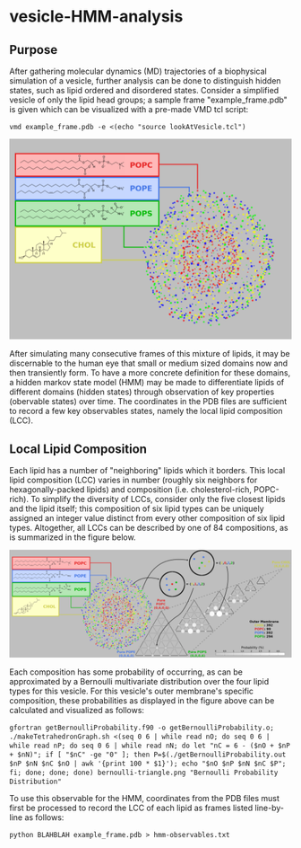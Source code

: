 # vesicle-HMM-analysis

## Purpose

After gathering molecular dynamics (MD) trajectories of a biophysical simulation of a vesicle, further analysis can be done to distinguish hidden states, such as lipid ordered and disordered states. Consider a simplified vesicle of only the lipid head groups; a sample frame "example_frame.pdb" is given which can be visualized with a pre-made VMD tcl script:

```
vmd example_frame.pdb -e <(echo "source lookAtVesicle.tcl")
```

![Alt text](vesicle-analysis-visualaid1-bare1.png?raw=true "Vesicle Description")

After simulating many consecutive frames of this mixture of lipids, it may be discernable to the human eye that small or medium sized domains now and then transiently form. To have a more concrete definition for these domains, a hidden markov state model (HMM) may be made to differentiate lipids of different domains (hidden states) through observation of key properties (obervable states) over time. The coordinates in the PDB files are sufficient to record a few key observables states, namely the local lipid composition (LCC).

## Local Lipid Composition

Each lipid has a number of "neighboring" lipids which it borders. This local lipid composition (LCC) varies in number (roughly six neighbors for hexagonally-packed lipids) and composition (i.e. cholesterol-rich, POPC-rich). To simplify the diversity of LCCs, consider only the five closest lipids and the lipid itself; this composition of six lipid types can be uniquely assigned an integer value distinct from every other composition of six lipid types. Altogether, all LCCs can be described by one of 84 compositions, as is summarized in the figure below.

![Alt text](vesicle-analysis-visualaid1.1.png?raw=true "Vesicle LCC Breakdown")

Each composition has some probability of occurring, as can be approximated by a Bernoulli multivariate distribution over the four lipid types for this vesicle. For this vesicle's outer membrane's specific composition, these probabilities as displayed in the figure above can be calculated and visualized as follows:

```
gfortran getBernoulliProbability.f90 -o getBernoulliProbability.o;
./makeTetrahedronGraph.sh <(seq 0 6 | while read nO; do seq 0 6 | while read nP; do seq 0 6 | while read nN; do let "nC = 6 - ($nO + $nP + $nN)"; if [ "$nC" -ge "0" ]; then P=$(./getBernoulliProbability.out $nP $nN $nC $nO | awk '{print 100 * $1}'); echo "$nO $nP $nN $nC $P"; fi; done; done; done) bernoulli-triangle.png "Bernoulli Probability Distribution"
```

To use this observable for the HMM, coordinates from the PDB files must first be processed to record the LCC of each lipid as frames listed line-by-line as follows:

```
python BLAHBLAH example_frame.pdb > hmm-observables.txt
```
